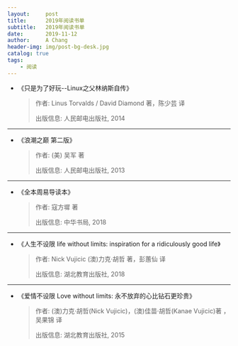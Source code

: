 ```yaml
---
layout:     post
title:      2019年阅读书单
subtitle:   2019年阅读书单
date:       2019-11-12
author:     A Chang
header-img: img/post-bg-desk.jpg
catalog: true
tags:
    - 阅读
---
```



- 《只是为了好玩--Linux之父林纳斯自传》
    > 作者: Linus Torvalds / David Diamond 著，陈少芸 译
    > 
    > 出版信息: 人民邮电出版社, 2014

---

- 《浪潮之巅 第二版》
    > 作者:  (美) 吴军 著
    >
    > 出版信息: 人民邮电出版社, 2013

---

- 《全本周易导读本》
    > 作者: 寇方墀 著 
    >
    > 出版信息: 中华书局, 2018

---

- 《人生不设限 life without limits: inspiration for a ridiculously good life》
    > 作者: Nick Vujicic (澳)力克·胡哲 著，彭蕙仙 译
    >
    > 出版信息: 湖北教育出版社, 2018

---

- 《爱情不设限 Love without limits: 永不放弃的心比钻石更珍贵》
    > 作者: (澳)力克·胡哲(Nick Vujicic)，(澳)佳苗·胡哲(Kanae Vujicic)著 ，吴果锦 译
    >
    > 出版信息: 湖北教育出版社, 2015